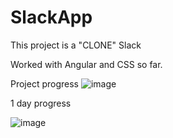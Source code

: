 # SlackApp

This project is a "CLONE" Slack 

Worked with Angular and CSS so far.

Project progress 
![image](https://github.com/Helmut128/Slack-app/assets/65142656/58991057-8a75-40e4-9171-acabba8b3abc)

1 day progress

![image](https://github.com/Helmut128/Slack-app/assets/65142656/984ebc96-a69b-4903-97de-e7cd1a606d1a)
